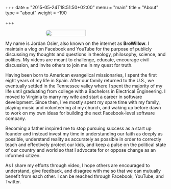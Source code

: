+++
date = "2015-05-24T18:51:50+02:00"
menu = "main"
title = "About"
type = "about"
weight = -190

+++

<div style="display: flex; align-items: center; align-content: center; justify-content: center;"><img style="border-radius: 180px;" width="50%" src="/img/about.jpg"/></div>

My name is Jordan Osier, also known on the internet as **BroWillow**. I maintain a vlog on Facebook and YouTube for the purpose of publicly discussing my thoughts and questions in theology, philosophy, science, and politics. My videos are meant to challenge, educate, encourage civil discussion, and invite others to join me in my quest for truth. 

Having been born to American evangelical missionaries, I spent the first eight years of my life in Spain. After our family returned to the U.S., we eventually settled in the Tennessee valley where I spent the majority of my life until graduating from college with a Bachelors in Electrical Engineering. I moved to Virginia to marry my wife and start a career in software development. Since then, I've mostly spent my spare time with my family, playing music and volunteering at my church, and waking up before dawn to work on my own ideas for building the next Facebook-level software company.

Becoming a father inspired me to stop pursuing success as a start up founder and instead invest my time in understanding our faith as deeply as possible, understand reality as accurately as possible in order to correctly teach and effectively protect our kids, and keep a pulse on the political state of our country and world so that I advocate for or oppose change as an informed citizen.

As I share my efforts through video, I hope others are encouraged to understand, give feedback, and disagree with me so that we can mutually benefit from each other. I can be reached through Facebook, YouTube, and Twitter.








